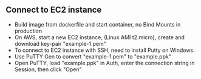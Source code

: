 ## Connect to EC2 instance
- Build image from dockerfile and start container, no Bind Mounts in production
- On AWS, start a new EC2 instance, (Linux AMI t2.micro), create and download key-pair "example-1.pem"
- To connect to EC2 instance with SSH, need to install Putty on Windows.
- Use PuTTY Gen to convert "example-1.pem" to "example.ppk"
- Open PuTTY, load "example.ppk" in Auth, enter the connection string in Session, then click "Open"

